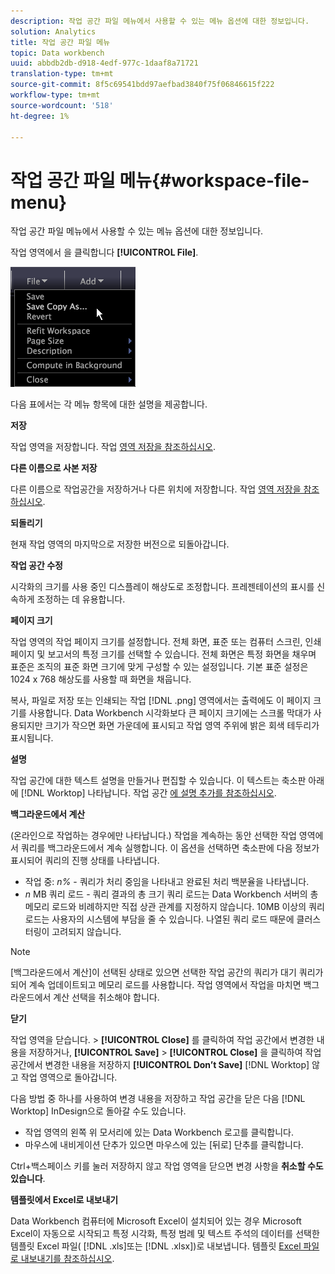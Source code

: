 ```yaml
---
description: 작업 공간 파일 메뉴에서 사용할 수 있는 메뉴 옵션에 대한 정보입니다.
solution: Analytics
title: 작업 공간 파일 메뉴
topic: Data workbench
uuid: abbdb2db-d918-4edf-977c-1daaf8a71721
translation-type: tm+mt
source-git-commit: 8f5c69541bdd97aefbad3840f75f06846615f222
workflow-type: tm+mt
source-wordcount: '518'
ht-degree: 1%

---
```



# 작업 공간 파일 메뉴{#workspace-file-menu}

작업 공간 파일 메뉴에서 사용할 수 있는 메뉴 옵션에 대한 정보입니다.

작업 영역에서 을 클릭합니다 **[!UICONTROL File]**.

![](assets/mnu_file.png)

다음 표에서는 각 메뉴 항목에 대한 설명을 제공합니다.

**저장**

작업 영역을 저장합니다. 작업 [영역 저장을 참조하십시오](../../../home/c-get-started/c-work-worksp/c-save-wksp.md#concept-e0c34e75cc194e57bd02d1f02316a606).

**다른 이름으로 사본 저장**

다른 이름으로 작업공간을 저장하거나 다른 위치에 저장합니다. 작업 [영역 저장을 참조하십시오](../../../home/c-get-started/c-work-worksp/c-save-wksp.md#concept-e0c34e75cc194e57bd02d1f02316a606).

**되돌리기**

현재 작업 영역의 마지막으로 저장한 버전으로 되돌아갑니다.

**작업 공간 수정**

시각화의 크기를 사용 중인 디스플레이 해상도로 조정합니다. 프레젠테이션의 표시를 신속하게 조정하는 데 유용합니다.

**페이지 크기**

작업 영역의 작업 페이지 크기를 설정합니다. 전체 화면, 표준 또는 컴퓨터 스크린, 인쇄 페이지 및 보고서의 특정 크기를 선택할 수 있습니다. 전체 화면은 특정 화면을 채우며 표준은 조직의 표준 화면 크기에 맞게 구성할 수 있는 설정입니다. 기본 표준 설정은 1024 x 768 해상도를 사용할 때 화면을 채웁니다.

복사, 파일로 저장 또는 인쇄되는 작업 [!DNL .png] 영역에서는 출력에도 이 페이지 크기를 사용합니다. Data Workbench 시각화보다 큰 페이지 크기에는 스크롤 막대가 사용되지만 크기가 작으면 화면 가운데에 표시되고 작업 영역 주위에 밝은 회색 테두리가 표시됩니다.

**설명**

작업 공간에 대한 텍스트 설명을 만들거나 편집할 수 있습니다. 이 텍스트는 축소판 아래에 [!DNL Worktop] 나타납니다. 작업 공간 [에 설명 추가를 참조하십시오](../../../home/c-get-started/c-work-worksp/t-add-wksp-desc.md#task-163734487e8848dfa0a4d8da6323a963).

**백그라운드에서 계산**

(온라인으로 작업하는 경우에만 나타납니다.) 작업을 계속하는 동안 선택한 작업 영역에서 쿼리를 백그라운드에서 계속 실행합니다. 이 옵션을 선택하면 축소판에 다음 정보가 표시되어 쿼리의 진행 상태를 나타냅니다.

* 작업 중: *n%* - 쿼리가 처리 중임을 나타내고 완료된 처리 백분율을 나타냅니다.
* *n* MB 쿼리 로드 - 쿼리 결과의 총 크기 쿼리 로드는 Data Workbench 서버의 총 메모리 로드와 비례하지만 직접 상관 관계를 지정하지 않습니다. 10MB 이상의 쿼리 로드는 사용자의 시스템에 부담을 줄 수 있습니다. 나열된 쿼리 로드 때문에 클러스터링이 고려되지 않습니다.

>[!NOTE]
>
>[백그라운드에서 계산]이 선택된 상태로 있으면 선택한 작업 공간의 쿼리가 대기 쿼리가 되어 계속 업데이트되고 메모리 로드를 사용합니다. 작업 영역에서 작업을 마치면 백그라운드에서 계산 선택을 취소해야 합니다.

**닫기**

작업 영역을 닫습니다. > **[!UICONTROL Close]** 를 클릭하여 작업 공간에서 변경한 내용을 저장하거나, **[!UICONTROL Save]** > **[!UICONTROL Close]** 을 클릭하여 작업 공간에서 변경한 내용을 저장하지 **[!UICONTROL Don’t Save]** [!DNL Worktop] 않고 작업 영역으로 돌아갑니다.

다음 방법 중 하나를 사용하여 변경 내용을 저장하고 작업 공간을 닫은 다음 [!DNL Worktop] InDesign으로 돌아갈 수도 있습니다.

* 작업 영역의 왼쪽 위 모서리에 있는 Data Workbench 로고를 클릭합니다.
* 마우스에 내비게이션 단추가 있으면 마우스에 있는 [뒤로] 단추를 클릭합니다.

Ctrl+백스페이스 키를 눌러 저장하지 않고 작업 영역을 닫으면 변경 사항을 **취소할 수도 있습니다**.

**템플릿에서 Excel로 내보내기**

Data Workbench 컴퓨터에 Microsoft Excel이 설치되어 있는 경우 Microsoft Excel이 자동으로 시작되고 특정 시각화, 특정 범례 및 텍스트 주석의 데이터를 선택한 템플릿 Excel 파일( [!DNL .xls]또는 [!DNL .xlsx])로 내보냅니다. 템플릿 [Excel 파일로 내보내기를 참조하십시오](../../../home/c-get-started/c-work-worksp/c-ex-wksp.md#section-814772929ca64cf6b92b89d3fdd02302).
